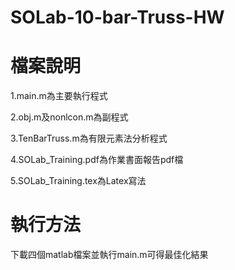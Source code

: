 # SOLab-10-bar-Truss-HW
# 檔案說明
1.main.m為主要執行程式

2.obj.m及nonlcon.m為副程式

3.TenBarTruss.m為有限元素法分析程式

4.SOLab_Training.pdf為作業書面報告pdf檔

5.SOLab_Training.tex為Latex寫法

# 執行方法
下載四個matlab檔案並執行main.m可得最佳化結果
